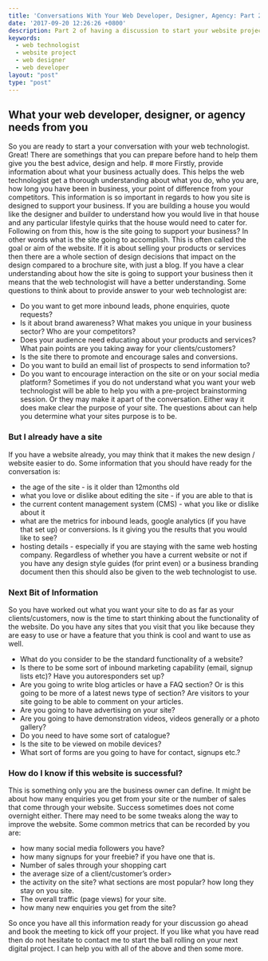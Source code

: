 ```yaml
---
title: 'Conversations With Your Web Developer, Designer, Agency: Part 2'
date: '2017-09-20 12:26:26 +0800'
description: Part 2 of having a discussion to start your website project
keywords:
  - web technologist
  - website project
  - web designer
  - web developer
layout: "post"
type: "post"
---
```

## What your web developer, designer, or agency needs from you
So you are ready to start a your conversation with your web technologist. Great! There are somethings that you can prepare before hand to help them give you the best advice, design and help. # more
Firstly, provide information about what your business actually does. This helps the web technologist get a thorough understanding about what you do, who you are, how long you have been in business, your point of difference from your competitors. This information is so important in regards to how you site is designed to support your business.  If you are building a house you would like the designer and builder to understand how you would live in that house and any particular lifestyle quirks that the house would need to cater for.
Following on from this,  how is the site going to support your business?  In other words what is the site going to accomplish. This is often called the goal or aim of the website. If it is about selling your products or services then there are a whole section of design decisions that impact on the design compared to a brochure site, with just a blog. If you have a clear understanding about how the site is going to support your business then it means that the web technologist will have a better  understanding. Some questions to think about to provide answer to your web technologist are:
* Do you want to get more inbound leads, phone enquiries, quote requests?
* Is it about brand awareness? What makes you unique in your business sector? Who are your competitors?
* Does your audience need educating about your products and services? What pain points are you taking away for your clients/customers?
* Is the site there to promote and encourage sales and conversions.
* Do you want to build an email list of prospects to send information to?
* Do you want to encourage interaction on the site or on your social media platform?
Sometimes if you do not understand what you want your web technologist will be able to help you with a pre-project brainstorming session.  Or they may make it apart of the conversation. Either way it does make clear the purpose of your site. The questions about can help you determine what your sites purpose is to be.
### But I already have a site
If you have a website already, you may think that it makes the new design / website easier to do. Some information that you should have ready for the conversation is:
* the age of the site - is it older than 12months old
* what you love or dislike about editing the site - if you are able to that is
* the current content management system (CMS) - what you like or dislike about it
* what are the metrics for inbound leads, google analytics (if you have that set up) or conversions. Is it giving you the results that you would like to see? 
* hosting details - especially if you are staying with the same web hosting company. 
Regardless of whether you have a current website or not if you have any design style guides (for print even) or a business branding document then this should also be given to the web technologist to use.
### Next Bit of Information
So you have worked out what you want your site to do as far as your clients/customers, now is the time to start thinking about the functionality of the website. Do you have any sites that you visit that you like because they are easy to use or have a feature that you think is cool and want to use as well.  
* What do you consider to be the standard functionality of a website? 
* Is there to be some sort of inbound marketing capability (email, signup lists etc)? Have you autoresponders set up?
* Are you going to write blog articles or have a FAQ section? Or is this going to be more of a latest news type of section? Are visitors to your site going to be able to comment on your articles.
* Are you going to have advertising on your site?
* Are you going to have demonstration videos, videos generally or a photo gallery?
* Do you need to have some sort of catalogue?
* Is the site to be viewed on mobile devices? 
* What sort of forms are you going to have for contact, signups etc.?
### How do I know if this website is successful?
This is something only you are the business owner can define.  It might be about how many enquiries you get from your site or the number of sales that come through your website. Success sometimes does not come overnight either. There may need to be some tweaks along the way to improve the website.  Some common metrics that can be recorded by you are:
* how many social media followers you have?
* how many signups for your freebie? if you have one that is.
* Number of sales through your shopping cart 
* the average size of a client/customer’s order>
* the activity on the site? what sections are most popular? how long they stay on you site.
* The overall traffic (page views) for your site.
* how many new enquiries you get from the site?


So once you have all this information ready for your discussion go ahead and book the meeting to kick off  your project. 
If you like what you have read then do not hesitate to contact me to start the ball rolling on your next digital project. I can help you with all of the above and then some more. 
